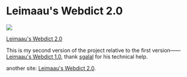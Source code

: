 # Leimaau's Webdict 2.0

[![](https://data.jsdelivr.com/v1/package/gh/leimaau/CDN/badge)](https://www.jsdelivr.com/package/gh/leimaau/CDN)

[Leimaau's Webdict 2.0](https://leimaau.github.io/leimaau-webdict2/)

This is my second version of the project relative to the first version——[Leimaau's Webdict 1.0](https://github.com/leimaau/leimaau-webdict), thank [sgalal](https://github.com/sgalal) for his technical help.

another site: [Leimaau's Webdict 2.0](https://polite-khapse-70e90b.netlify.app/).